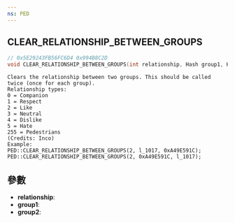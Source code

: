 ```yaml
---
ns: PED
---
```

## CLEAR_RELATIONSHIP_BETWEEN_GROUPS

```c
// 0x5E29243FB56FC6D4 0x994B8C2D
void CLEAR_RELATIONSHIP_BETWEEN_GROUPS(int relationship, Hash group1, Hash group2);
```

```
Clears the relationship between two groups. This should be called twice (once for each group).  
Relationship types:  
0 = Companion  
1 = Respect  
2 = Like  
3 = Neutral  
4 = Dislike  
5 = Hate  
255 = Pedestrians  
(Credits: Inco)  
Example:  
PED::CLEAR_RELATIONSHIP_BETWEEN_GROUPS(2, l_1017, 0xA49E591C);  
PED::CLEAR_RELATIONSHIP_BETWEEN_GROUPS(2, 0xA49E591C, l_1017);  
```

## 參數
* **relationship**: 
* **group1**: 
* **group2**: 

